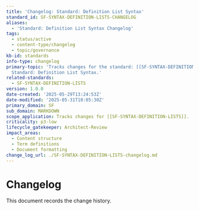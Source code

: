```yaml
---
title: 'Changelog: Standard: Definition List Syntax'
standard_id: SF-SYNTAX-DEFINITION-LISTS-CHANGELOG
aliases:
  - 'Standard: Definition List Syntax Changelog'
tags:
  - status/active
  - content-type/changelog
  - topic/governance
kb-id: standards
info-type: changelog
primary-topic: 'Tracks changes for the standard: [[SF-SYNTAX-DEFINITION-LISTS]] -
  Standard: Definition List Syntax.'
related-standards:
  - SF-SYNTAX-DEFINITION-LISTS
version: 1.0.0
date-created: '2025-05-29T13:24:53Z'
date-modified: '2025-05-31T10:05:30Z'
primary_domain: SF
sub_domain: MARKDOWN
scope_application: Tracks changes for [[SF-SYNTAX-DEFINITION-LISTS]].
criticality: p3-low
lifecycle_gatekeeper: Architect-Review
impact_areas:
  - Content structure
  - Term definitions
  - Document formatting
change_log_url: ./SF-SYNTAX-DEFINITION-LISTS-changelog.md
---
```


# Changelog

This document records the change history.
